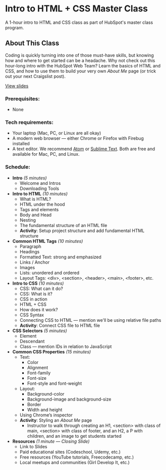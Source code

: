 # Intro to HTML + CSS Master Class

A 1-hour intro to HTML and CSS class as part of HubSpot's master class program. 

## About This Class

Coding is quickly turning into one of those must-have skills, but knowing how and where to get started can be a headache. Why not check out this hour-long intro with the HubSpot Web Team? Learn the basics of HTML and CSS, and how to use them to build your very own _About Me_ page (or trick out your next Craigslist post).

[View slides](http://anything.codes/hubspot-html-css)

### Prerequisites:

- None

### Tech requirements:

 - Your laptop (Mac, PC, or Linux are all okay)
 - A modern web browser &mdash; either Chrome or Firefox with Firebug installed
 - A text editor. We recommend [Atom](http://atom.io) or [Sublime Text](http://sublimetext.com). Both are free and available for Mac, PC, and Linux.

### Schedule:

- **Intro** *(5 minutes)*
    - Welcome and Intros
    - Downloading Tools
- **Intro to HTML** *(10 minutes)*
    - What is HTML?
    - HTML under the hood
    - Tags and elements
    - Body and Head
    - Nesting
    - The fundamental structure of an HTML file    
    - **Activity**: Setup project structure and add fundamental HTML structure
- **Common HTML Tags** *(10 minutes)*
    - Paragraph
    - Headings
    - Formatted Text: strong and emphasized
    - Links / Anchor
    - Images
    - Lists: unordered and ordered
    - Layout Tags: &lt;div>, &lt;section>, &lt;header>, &lt;main>, &lt;footer>, etc.
- **Intro to CSS** *(10 minutes)*
    - CSS: What can it do?
    - CSS: What is it?
    - CSS in action
    - HTML + CSS
    - How does it work?
    - CSS Syntax
    - Connecting CSS to HTML &mdash; mention we'll be using relative file paths
    - **Activity**: Connect CSS file to HTML file
- **CSS Selectors** *(5 minutes)*
    - Element
    - Descendant
    - Class &mdash; mention IDs in relation to JavaScript
- **Common CSS Properties** *(15 minutes)*
    - Text:
        - Color
        - Alignment
        - Font-family
        - Font-size
        - Font-style and font-weight
    - Layout:
        - Background-color
        - Background-image and background-size
        - Border
        - Width and height
    - Using Chrome’s inspector
    - **Activity**: Styling an *About Me* page
        - Instructor to walk through creating an H1, &lt;section> with class of main, &lt;section> with class of footer, and an H2, a P with children, and an image to get students started
 - **Resources** *(1 minute &mdash; Closing Slide)*
    - Link to Slides
    - Paid educational sites (Codeschool, Udemy, etc.)
    - Free resources (YouTube tutorials, Freecodecamp, etc.)
    - Local meetups and communities (Girl Develop It, etc.)